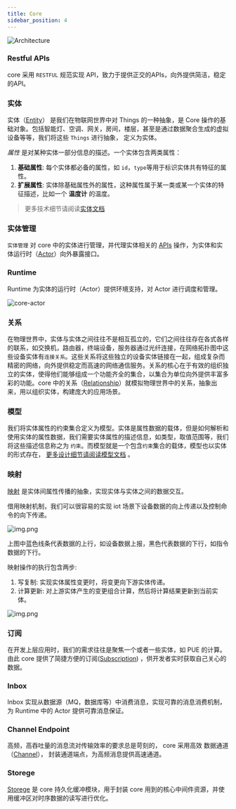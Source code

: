 ```yaml
---
title: Core
sidebar_position: 4
---
```





![Architecture](/images/core/architecture-pitrix.png)


### Restful APIs

core 采用 `RESTFUL` 规范实现 API，致力于提供正交的APIs，向外提供简洁，稳定的API。


### 实体
实体（[Entity](../developer_cookbook/core/specs/entity.md)） 是我们在物联网世界中对 Things 的一种抽象，是 Core 操作的基础对象。包括智能灯、空调、网关，房间，楼层，甚至是通过数据聚合生成的虚拟设备等等，我们将这些 `Things` 进行抽象，
定义为实体。

*属性* 是对某种实体一部分信息的描述。一个实体包含两类属性：
1. **基础属性**: 每个实体都必备的属性，如 `id`，`type`等用于标识实体共有特征的属性。
2. **扩展属性**: 实体除基础属性外的属性，这种属性属于某一类或某一个实体的特征描述，比如一个 **温度计** 的温度。

> 更多技术细节请阅读[实体文档](../developer_cookbook/core/specs/entity.md)


### 实体管理

`实体管理` 对 core 中的实体进行管理，并代理实体相关的 [APIs](../api/Core/tag) 操作，为实体和实体运行时（[Actor](../developer_cookbook/core/specs/actor)）向外暴露接口。

### Runtime

Runtime 为实体的运行时（Actor）提供环境支持，对 Actor 进行调度和管理。


![core-actor](/images/core/architecture-actor.png)

### 关系

在物理世界中，实体与实体之间往往不是相互孤立的，它们之间往往存在各式各样的联系，如交换机，路由器，终端设备，服务器通过光纤连接，在网络拓扑图中这些设备实体有`连接关系`。这些关系将这些独立的设备实体链接在一起，组成复杂而精密的网络，向外提供稳定而高速的网络通信服务。关系的核心在于有效的组织独立的实体，使得他们能够组成一个功能齐全的集合，以集合为单位向外提供丰富多彩的功能。core 中的关系（[Relationship](../developer_cookbook/core/specs/relationship.md)）就模拟物理世界中的关系，抽象出来，用以组织实体，构建庞大的应用场景。

### 模型

我们将实体属性的约束集合定义为模型。实体是属性数据的载体，但是如何解析和使用实体的属性数据，我们需要实体属性的描述信息，如类型，取值范围等，我们将这些描述信息称之为 `约束`。而模型就是一个包含`约束`集合的载体，模型也以实体的形式存在， [更多设计细节请阅读模型文档](../developer_cookbook/core/specs/model.md) 。


### 映射

[映射](../developer_cookbook/core/specs/mapper.md) 是实体间属性传播的抽象，实现实体与实体之间的数据交互。 



借用映射机制，我们可以很容易的实现 iot 场景下设备数据的向上传递以及控制命令的向下传递。

![img.png](/images/core/message_passing.png)

上图中蓝色线条代表数据的上行，如设备数据上报，黑色代表数据的下行，如指令数据的下行。

映射操作的执行包含两步:

1. 写复制: 实现实体属性变更时，将变更向下游实体传递。
2. 计算更新: 对上游实体产生的变更组合计算，然后将计算结果更新到当前实体。

![img.png](/images/core/mapping.png)



### 订阅

在开发上层应用时，我们的需求往往是聚焦一个或者一些实体，如 PUE 的计算。由此 core 提供了简捷方便的订阅([Subscription](../developer_cookbook/core/specs/subscription.md)) ，供开发者实时获取自己关心的数据。


### Inbox

Inbox 实现从数据源（MQ，数据库等）中消费消息，实现可靠的消息消费机制， 为 Runtime 中的 Actor 提供可靠消息保证。


### Channel Endpoint

高频，高吞吐量的消息流对传输效率的要求总是苛刻的， core 采用高效 数据通道（[Channel](../developer_cookbook/core/specs/channel.md)）， 封装通道端点，为高频消息提供高速通道。


### Storege

[Storege](../developer_cookbook/core/specs/actor) 是 core 持久化缓冲模块，用于封装  core 用到的核心中间件资源，并使用缓冲区对时序数据的读写进行优化。

